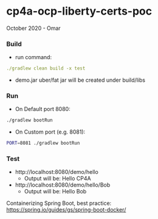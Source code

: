 # cp4a-ocp-liberty-certs-poc

October 2020  - Omar

### Build
- run command:
```yaml
./gradlew clean build -x test
```
- demo.jar uber/fat jar will be created under build/libs


### Run
- On Default port 8080: 

```bash 
./gradlew bootRun
```
- On Custom port (e.g. 8081): 

```bash
PORT=8081 ./gradlew bootRun

```


### Test

- http://localhost:8080/demo/hello
  - Output will be: Hello CP4A
- http://localhost:8080/demo/hello/Bob
  - Output will be: Hello Bob

Containerizing Spring Boot, best practice: https://spring.io/guides/gs/spring-boot-docker/
